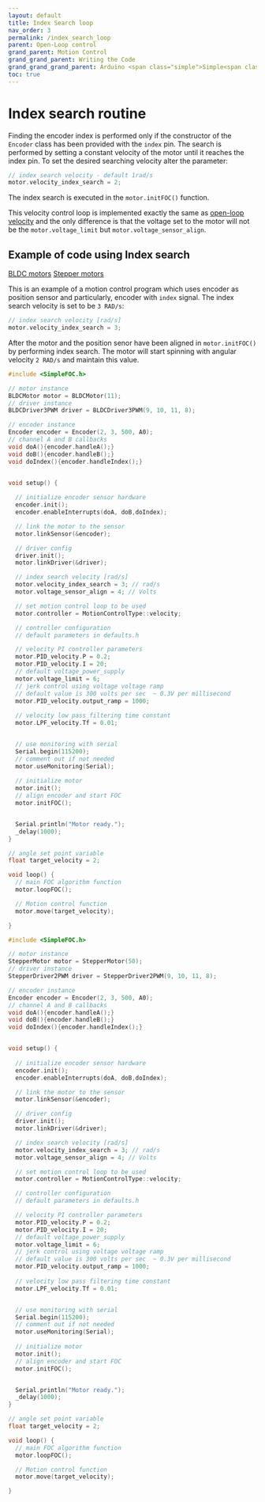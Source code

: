```yaml
---
layout: default
title: Index Search loop 
nav_order: 3
permalink: /index_search_loop
parent: Open-Loop control
grand_parent: Motion Control
grand_grand_parent: Writing the Code
grand_grand_grand_parent: Arduino <span class="simple">Simple<span class="foc">FOC</span>library</span>
toc: true
---
```



# Index search routine
Finding the encoder index is performed only if the constructor of the `Encoder` class has been provided with the `index` pin. The search is performed by setting a constant velocity of the motor until it reaches the index pin. To set the desired searching velocity alter the parameter:
```cpp
// index search velocity - default 1rad/s
motor.velocity_index_search = 2;
```
The index search is executed in the `motor.initFOC()` function. 

This velocity control loop is implemented exactly the same as [open-loop velocity](/velocity_openloop) and the only difference is that the voltage set to the motor will not be the `motor.voltage_limit` but `motor.voltage_sensor_align`.

## Example of code using Index search


<a href ="javascript:show('b','type');"  class="btn btn-type btn-b btn-primary">BLDC motors</a>
<a href ="javascript:show('s','type');" class="btn btn-type btn-s"> Stepper motors</a>


This is an example of a motion control program which uses encoder as position sensor and particularly, encoder with `index` signal. The index search velocity is set to be `3 RAD/s`:

```cpp
// index search velocity [rad/s]
motor.velocity_index_search = 3;
```

After the motor and the position senor have been aligned in `motor.initFOC()` by performing index search. The motor will start spinning with angular velocity `2 RAD/s` and maintain this value.

<div class="type type-b" markdown="1">

```cpp
#include <SimpleFOC.h>

// motor instance
BLDCMotor motor = BLDCMotor(11);
// driver instance
BLDCDriver3PWM driver = BLDCDriver3PWM(9, 10, 11, 8);

// encoder instance
Encoder encoder = Encoder(2, 3, 500, A0);
// channel A and B callbacks
void doA(){encoder.handleA();}
void doB(){encoder.handleB();}
void doIndex(){encoder.handleIndex();}


void setup() {
  
  // initialize encoder sensor hardware
  encoder.init();
  encoder.enableInterrupts(doA, doB,doIndex); 

  // link the motor to the sensor
  motor.linkSensor(&encoder);

  // driver config
  driver.init();
  motor.linkDriver(&driver);

  // index search velocity [rad/s]
  motor.velocity_index_search = 3; // rad/s
  motor.voltage_sensor_align = 4; // Volts

  // set motion control loop to be used
  motor.controller = MotionControlType::velocity;

  // controller configuration 
  // default parameters in defaults.h

  // velocity PI controller parameters
  motor.PID_velocity.P = 0.2;
  motor.PID_velocity.I = 20;
  // default voltage_power_supply
  motor.voltage_limit = 6;
  // jerk control using voltage voltage ramp
  // default value is 300 volts per sec  ~ 0.3V per millisecond
  motor.PID_velocity.output_ramp = 1000;
 
  // velocity low pass filtering time constant
  motor.LPF_velocity.Tf = 0.01;


  // use monitoring with serial 
  Serial.begin(115200);
  // comment out if not needed
  motor.useMonitoring(Serial);
  
  // initialize motor
  motor.init();
  // align encoder and start FOC
  motor.initFOC();


  Serial.println("Motor ready.");
  _delay(1000);
}

// angle set point variable
float target_velocity = 2;

void loop() {
  // main FOC algorithm function
  motor.loopFOC();

  // Motion control function
  motor.move(target_velocity);

}

```

</div>

<div class="type type-s hide" markdown="1">

```cpp
#include <SimpleFOC.h>

// motor instance
StepperMotor motor = StepperMotor(50);
// driver instance
StepperDriver2PWM driver = StepperDriver2PWM(9, 10, 11, 8);

// encoder instance
Encoder encoder = Encoder(2, 3, 500, A0);
// channel A and B callbacks
void doA(){encoder.handleA();}
void doB(){encoder.handleB();}
void doIndex(){encoder.handleIndex();}


void setup() {
  
  // initialize encoder sensor hardware
  encoder.init();
  encoder.enableInterrupts(doA, doB,doIndex); 

  // link the motor to the sensor
  motor.linkSensor(&encoder);

  // driver config
  driver.init();
  motor.linkDriver(&driver);

  // index search velocity [rad/s]
  motor.velocity_index_search = 3; // rad/s
  motor.voltage_sensor_align = 4; // Volts

  // set motion control loop to be used
  motor.controller = MotionControlType::velocity;

  // controller configuration 
  // default parameters in defaults.h

  // velocity PI controller parameters
  motor.PID_velocity.P = 0.2;
  motor.PID_velocity.I = 20;
  // default voltage_power_supply
  motor.voltage_limit = 6;
  // jerk control using voltage voltage ramp
  // default value is 300 volts per sec  ~ 0.3V per millisecond
  motor.PID_velocity.output_ramp = 1000;
 
  // velocity low pass filtering time constant
  motor.LPF_velocity.Tf = 0.01;


  // use monitoring with serial 
  Serial.begin(115200);
  // comment out if not needed
  motor.useMonitoring(Serial);
  
  // initialize motor
  motor.init();
  // align encoder and start FOC
  motor.initFOC();


  Serial.println("Motor ready.");
  _delay(1000);
}

// angle set point variable
float target_velocity = 2;

void loop() {
  // main FOC algorithm function
  motor.loopFOC();

  // Motion control function
  motor.move(target_velocity);

}

```
</div>